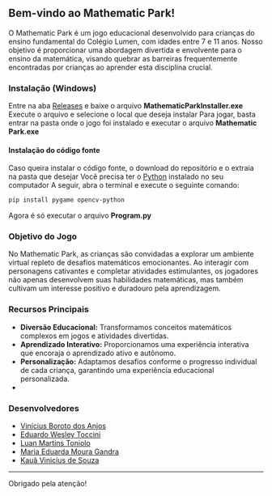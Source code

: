 
## Bem-vindo ao Mathematic Park!

O Mathematic Park é um jogo educacional desenvolvido para crianças do ensino fundamental do Colégio Lumen, com idades entre 7 e 11 anos. Nosso objetivo é proporcionar uma abordagem divertida e envolvente para o ensino da matemática, visando quebrar as barreiras frequentemente encontradas por crianças ao aprender esta disciplina crucial.
### Instalação (Windows)
Entre na aba [Releases](https://github.com/UNIVEM-BCC-BSI/MathematicPark/releases) e baixe o arquivo **MathematicParkInstaller.exe** 
Execute o arquivo e selecione o local que deseja instalar
Para jogar, basta entrar na pasta onde o jogo foi instalado e executar o arquivo **Mathematic Park.exe**
#### Instalação do código fonte
Caso queira instalar o código fonte, o download do repositório e o extraia na pasta que desejar
Você precisa ter o [Python](https://www.python.org/downloads/) instalado no seu computador
A seguir, abra o terminal e execute o seguinte comando:
```bash
pip install pygame opencv-python
```
Agora é só executar o arquivo **Program.py**

### Objetivo do Jogo

No Mathematic Park, as crianças são convidadas a explorar um ambiente virtual repleto de desafios matemáticos emocionantes. Ao interagir com personagens cativantes e completar atividades estimulantes, os jogadores não apenas desenvolvem suas habilidades matemáticas, mas também cultivam um interesse positivo e duradouro pela aprendizagem.

### Recursos Principais

- **Diversão Educacional:** Transformamos conceitos matemáticos complexos em jogos e atividades divertidas.
- **Aprendizado Interativo:** Proporcionamos uma experiência interativa que encoraja o aprendizado ativo e autônomo.
- **Personalização:** Adaptamos desafios conforme o progresso individual de cada criança, garantindo uma experiência educacional personalizada.
- 
### Desenvolvedores
- [Vinícius Boroto dos Anjos](https://github.com/ViniciusBoroto)
- [Eduardo Wesley Toccini](https://github.com/Toccini)
- [Luan Martins Toniolo](https://github.com/luaanHD)
- [Maria Eduarda Moura Gandra](https://github.com/DudaaMoura)
- [Kauã Vinicius de Souza](https://github.com/14vini)

--- 

Obrigado pela atenção!

